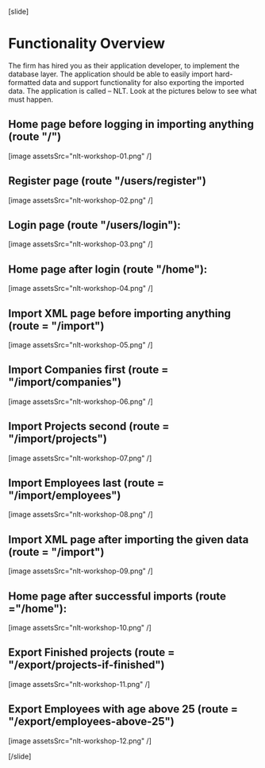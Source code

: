 [slide]
# Functionality Overview
The firm has hired you as their application developer, to implement the database layer. The application should be able to easily import hard-formatted data and support functionality for also exporting the imported data. The application is called – NLT.
Look at the pictures below to see what must happen.


## Home page before logging in importing anything (route "/")

[image assetsSrc="nlt-workshop-01.png" /]

## Register page (route "/users/register")

[image assetsSrc="nlt-workshop-02.png" /]

## Login page (route "/users/login"):

[image assetsSrc="nlt-workshop-03.png" /]

## Home page after login (route "/home"):

[image assetsSrc="nlt-workshop-04.png" /]

## Import XML page before importing anything (route = "/import")

[image assetsSrc="nlt-workshop-05.png" /]

## Import Companies first (route = "/import/companies")

[image assetsSrc="nlt-workshop-06.png" /]


## Import Projects second (route = "/import/projects")

[image assetsSrc="nlt-workshop-07.png" /]


## Import Employees last (route = "/import/employees")

[image assetsSrc="nlt-workshop-08.png" /]



## Import XML page after importing the given data (route = "/import")

[image assetsSrc="nlt-workshop-09.png" /]

## Home page after successful imports (route ="/home"):

[image assetsSrc="nlt-workshop-10.png" /]

## Export Finished projects (route = "/export/projects-if-finished")

[image assetsSrc="nlt-workshop-11.png" /]


## Export Employees with age above 25 (route = "/export/employees-above-25")

[image assetsSrc="nlt-workshop-12.png" /]

[/slide]